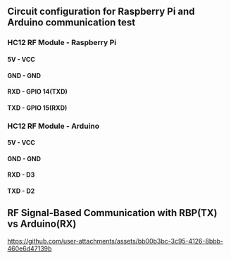 ## Circuit configuration for Raspberry Pi and Arduino communication test

### HC12 RF Module - Raspberry Pi

#### 5V - VCC
#### GND - GND
#### RXD - GPIO 14(TXD)
#### TXD - GPIO 15(RXD)

### HC12 RF Module - Arduino

#### 5V - VCC
#### GND - GND
#### RXD - D3
#### TXD - D2



## RF Signal-Based Communication with RBP(TX) vs Arduino(RX)

https://github.com/user-attachments/assets/bb00b3bc-3c95-4126-8bbb-460e6d47139b

